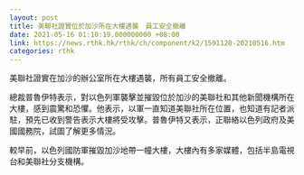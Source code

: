 ```yaml
---
layout: post
title: 美聯社證實位於加沙所在大樓遇襲　員工安全撤離
date: 2021-05-16 01:10:19.000000000 +08:00
link: https://news.rthk.hk/rthk/ch/component/k2/1591120-20210516.htm
categories: rthk
---
```


美聯社證實在加沙的辦公室所在大樓遇襲，所有員工安全撤離。

總裁普魯伊特表示，對以色列軍襲擊並摧毀位於加沙的美聯社和其他新聞機構所在大樓，感到震驚和恐懼。他表示，以軍一直知道美聯社所在位置，也知道有記者派駐，預先已收到警告表示大樓將受攻擊。普魯伊特又表示，正聯絡以色列政府及美國國務院，試圖了解更多情況。

較早前，以色列國防軍摧毀加沙地帶一幢大樓，大樓內有多家媒體，包括半島電視台和美聯社分支機構。
